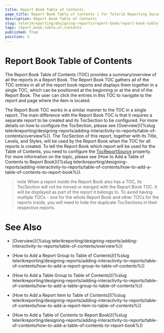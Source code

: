 ```yaml
---
title: Report Book Table of Contents
page_title: Report Book Table of Contents | for Telerik Reporting Documentation
description: Report Book Table of Contents
slug: telerikreporting/designing-reports/report-book/report-book-table-of-contents
tags: report,book,table,of,contents
published: True
position: 3
---
```


# Report Book Table of Contents



The Report Book Table of Contents (TOC) provides a summary/overview of all the reports in a Report Book. The Report Book TOC gathers all of the TOC entries in all         of the report book reports and displays them together in a single TOC, which can be positioned at the beginning or at the end of the Report Book.         The user can click the entries in this TOC to navigate to the report and page where the item is located.       

The Report Book TOC works in a similar manner to the TOC in a single report. The main difference with the Report Book TOC is that it requires a separate report         to be created and its TocSection to be configured. For more details on how to configure the TocSection, please see [Overview]({%slug telerikreporting/designing-reports/adding-interactivity-to-reports/table-of-contents/overview%}).         The TocSection of this report, together with its Title, Levels, and Styles, will be used by the Report Book when the TOC for all reports is created.         To tell the Report Book which report will be used for the Table of Contents, you need to configure the          [TocReportSource](/reporting/api/Telerik.Reporting.ReportBook#Telerik_Reporting_ReportBook_TocReportSource)  property.         For more information on the topic, please see [How to Add a Table of Contents to Report Book]({%slug telerikreporting/designing-reports/adding-interactivity-to-reports/table-of-contents/how-to-add-a-table-of-contents-to-report-book%}).       

>note When a report inside the Report Book also has a TOC, its TocSection will not be moved or merged with the Report Book TOC. It will be displayed as part of the report it belongs to.            To avoid having multiple TOCs - one for the whole Report Book and other TOCs for the reports inside, you will need to hide the duplicate TocSections in their respective reports.         


# See Also


 * [Overview]({%slug telerikreporting/designing-reports/adding-interactivity-to-reports/table-of-contents/overview%})

 * [How to Add a Report Group to Table of Contents]({%slug telerikreporting/designing-reports/adding-interactivity-to-reports/table-of-contents/how-to-add-a-report-group-to-table-of-contents%})

 * [How to Add a Table Group to Table of Contents]({%slug telerikreporting/designing-reports/adding-interactivity-to-reports/table-of-contents/how-to-add-a-table-group-to-table-of-contents%})

 * [How to Add a Report Item to Table of Contents]({%slug telerikreporting/designing-reports/adding-interactivity-to-reports/table-of-contents/how-to-add-a-report-item-to-table-of-contents%})

 * [How to Add a Table of Contents to Report Book]({%slug telerikreporting/designing-reports/adding-interactivity-to-reports/table-of-contents/how-to-add-a-table-of-contents-to-report-book%})
